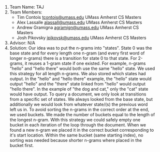 1. Team Name: TAJ
2. Team Members:
	- Tim Contois tcontois@umass.edu UMass Amherst CS Masters
	- Alex Lassalle alassall@umass.edu UMass Amherst CS Masters
	- Andrew Gramigna agramign@umass.edu UMass Amherst CS Masters
	- Josh Pikovsky jpikovsk@umass.edu UMass Amherst CS Masters
3. Advisor: N/A
4. Solution:
Our idea was to put the n-grams into "states". State 0 was the base state and for every length one n-gram (and every first word of longer n-grams) there is a transition for state 0 to that state. For 2-grams, it reuses a 1-gram state if one existed. For example, n-grams "hello" and "hello there" would both use the same "hello" state. We used this strategy for all length n-grams. We also stored which states had output. In the "hello" and "hello there" example, the "hello" state would output "hello" and the "there" state linked from "hello" would output "hello there". In the example of "the dog and cat," only the "cat" state would have output.
To query a document, we only look at transitions from a specific set of states. We always looked from the base state, but additionally we would look from whatever state/(s) the previous word left us in.
To avoid sorting the n-grams in the correct order at the end, we used buckets. We made the number of buckets equal to the length of the longest n-gram. With this strategy we could safely empty one bucket in each iteration of the loop through the document. When we found a new n-gram we placed it in the correct bucket corresponding to it's start location. Within the same bucket (same starting index), no sorting was needed because shorter n-grams where placed in the bucket first.